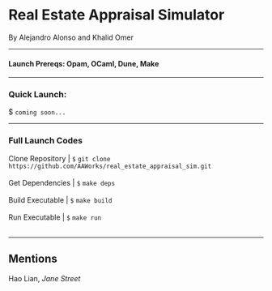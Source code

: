 # Real Estate Appraisal Simulator
By Alejandro Alonso and Khalid Omer

---
#### Launch Prereqs: Opam, OCaml, Dune, Make

---
### Quick Launch: 
$ ```coming soon...``` <br>

---
### Full Launch Codes
Clone Repository | ```$``` ```git clone https://github.com/AAWorks/real_estate_appraisal_sim.git``` <br><br>
Get Dependencies | ```$``` ```make deps``` <br><br>
Build Executable | ```$``` ```make build ``` <br><br>
Run Executable | ```$``` ```make run``` <br><br>

---
## Mentions
Hao Lian, <i>Jane Street</i>
